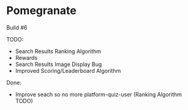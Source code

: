 # Pomegranate

Build #6

TODO:
- Search Results Ranking Algorithm
- Rewards
- Search Results Image Display Bug
- Improved Scoring/Leaderboard Algorithm

Done:
-   Improve seach so no more platform-quiz-user (Ranking Algorithm TODO)

